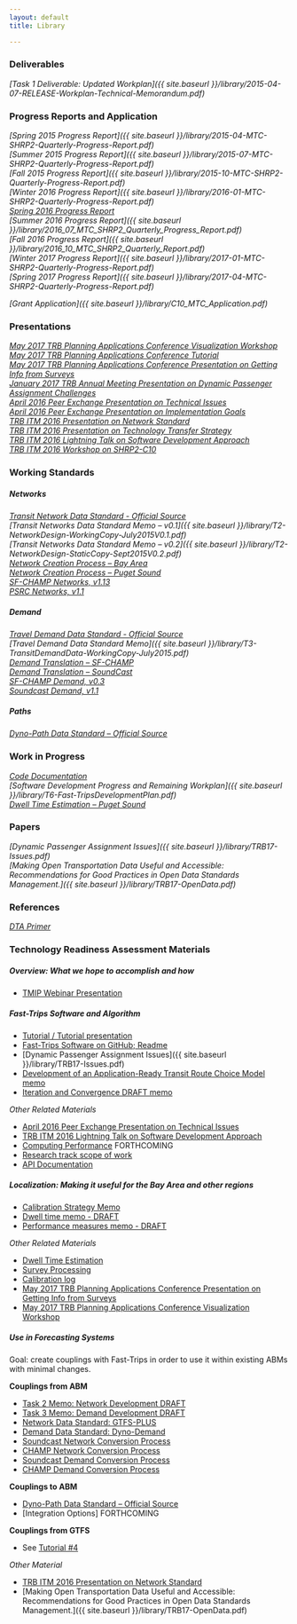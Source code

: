 ```yaml
---
layout: default
title: Library

---
```

### Deliverables

*[Task 1 Deliverable: Updated Workplan]({{ site.baseurl }}/library/2015-04-07-RELEASE-Workplan-Technical-Memorandum.pdf)*

### Progress Reports and Application

*[Spring 2015 Progress Report]({{ site.baseurl }}/library/2015-04-MTC-SHRP2-Quarterly-Progress-Report.pdf)*  
*[Summer 2015 Progress Report]({{ site.baseurl }}/library/2015-07-MTC-SHRP2-Quarterly-Progress-Report.pdf)*  
*[Fall 2015 Progress Report]({{ site.baseurl }}/library/2015-10-MTC-SHRP2-Quarterly-Progress-Report.pdf)*  
*[Winter 2016 Progress Report]({{ site.baseurl }}/library/2016-01-MTC-SHRP2-Quarterly-Progress-Report.pdf)*  
*[Spring 2016 Progress Report](https://mtcdrive.box.com/s/jrkvqwwl6huwzyot8bb5et2w71j9tf2z)*  
*[Summer 2016 Progress Report]({{ site.baseurl }}/library/2016_07_MTC_SHRP2_Quarterly_Progress_Report.pdf)*  
*[Fall 2016 Progress Report]({{ site.baseurl }}/library/2016_10_MTC_SHRP2_Quarterly_Report.pdf)*  
*[Winter 2017 Progress Report]({{ site.baseurl }}/library/2017-01-MTC-SHRP2-Quarterly-Progress-Report.pdf)*  
*[Spring 2017 Progress Report]({{ site.baseurl }}/library/2017-04-MTC-SHRP2-Quarterly-Progress-Report.pdf)*  



*[Grant Application]({{ site.baseurl }}/library/C10_MTC_Application.pdf)*

### Presentations

*[May 2017 TRB Planning Applications Conference Visualization Workshop](https://mtcdrive.box.com/s/qj2lec4r1elhe5m5gwa9jfs6yirhsqk9)*  
*[May 2017 TRB Planning Applications Conference Tutorial](http://github.com/fast-trips)*  
*[May 2017 TRB Planning Applications Conference Presentation on Getting Info from Surveys](https://mtcdrive.box.com/s/7svx3n464bhpfa74wxhbtix9nm1f3q8x)*  
*[January 2017 TRB Annual Meeting Presentation on Dynamic Passenger Assignment Challenges](https://mtcdrive.box.com/s/gb0ev3ylkxwiacwwy4xyh1c6ca1hmsat)*  
*[April 2016 Peer Exchange Presentation on Technical Issues](https://mtcdrive.box.com/s/lejnqa2wzfq5yxr6z8n7w5ktk7zkfr90)*  
*[April 2016 Peer Exchange Presentation on Implementation Goals](https://mtcdrive.box.com/s/kskesxi43suys28fi9e7q455t8vw1gpi)*  
*[TRB ITM 2016 Presentation on Network Standard](https://mtcdrive.box.com/s/4a828z229gb48r7vveb8v0s24rid38gx)*  
*[TRB ITM 2016 Presentation on Technology Transfer Strategy](https://mtcdrive.box.com/s/qkjgms88bq5qw49m2xlcr27ow0plxdhg)*  
*[TRB ITM 2016 Lightning Talk on Software Development Approach](https://mtcdrive.box.com/s/3cbtq2ua5jg288keddvfr6w4jxnb8qyj)*  
*[TRB ITM 2016 Workshop on SHRP2-C10](https://mtcdrive.box.com/s/dzh7u7aln38hl4fq21cn23skaeh0o5g7)*  

### Working Standards

##### Networks

*[Transit Network Data Standard - Official Source](http://github.com/osplanning-data-standards/GTFS-PLUS)*  
*[Transit Networks Data Standard Memo – v0.1]({{ site.baseurl }}/library/T2-NetworkDesign-WorkingCopy-July2015V0.1.pdf)*  
*[Transit Networks Data Standard Memo – v0.2]({{ site.baseurl }}/library/T2-NetworkDesign-StaticCopy-Sept2015V0.2.pdf)*  
*[Network Creation Process – Bay Area](http://github.com/sdrewc/NetworkWrangler/tree/fasttrips)*  
*[Network Creation Process – Puget Sound](http://github.com/psrc/fast-trips_network_builder)*  
*[SF-CHAMP Networks, v1.13](https://mtcdrive.box.com/s/3i3sjbzpsrbhxlwpl4v4vx9b0movferz)*  
*[PSRC Networks, v1.1](https://mtcdrive.box.com/s/eig2bwudzfa2m7awch0mb9tu71ifp0pp)*

##### Demand

*[Travel Demand Data Standard - Official Source](https://github.com/osplanning-data-standards/dyno-demand)*  
*[Travel Demand Data Standard Memo]({{ site.baseurl }}/library/T3-TransitDemandData-WorkingCopy-July2015.pdf)*  
*[Demand Translation – SF-CHAMP](http://github.com/sfcta/fast-trips_demand_converter)*  
*[Demand Translation – SoundCast](http://github.com/psrc/fast-trips_demand_converter)*  
*[SF-CHAMP Demand, v0.3](https://mtcdrive.box.com/s/2eg460coqwq4jlczsbaxt0yh4crzkixl)*  
*[Soundcast Demand, v1.1](https://mtcdrive.box.com/s/urb1hipzqs4s75g8mnzov665mmrlc7pv)*

##### Paths

*[Dyno-Path Data Standard – Official Source ](https://github.com/osplanning-data-standards/dyno-path)*   

### Work in Progress

*[Code Documentation](http://metropolitantransportationcommission.github.io/fast-trips/)*  
*[Software Development Progress and Remaining Workplan]({{ site.baseurl }}/library/T6-Fast-TripsDevelopmentPlan.pdf)*  
*[Dwell Time Estimation – Puget Sound](https://github.com/psrc/fast-trips_dwell_time_model)*  

### Papers
*[Dynamic Passenger Assignment Issues]({{ site.baseurl }}/library/TRB17-Issues.pdf)*  
*[Making Open Transportation Data Useful and Accessible: Recommendations for Good Practices in Open Data Standards Management.]({{ site.baseurl }}/library/TRB17-OpenData.pdf)*  


### References

*[DTA Primer](http://onlinepubs.trb.org/onlinepubs/circulars/ec153.pdf)*


### Technology Readiness Assessment Materials
 
##### Overview: What we hope to accomplish and how
 
  * [TMIP Webinar Presentation](https://mtcdrive.box.com/s/3bg4bt7sp2s7kuyckm9wa1xskv9akl6k)
 
##### Fast-Trips Software and Algorithm
 
  * [Tutorial / Tutorial presentation](https://github.com/Fast-Trips/fast-trips-tutorial)
  * [Fast-Trips Software on GitHub; Readme](https://github.com/metropolitantransportationcommission/fast-trips/tree/develop)  
  * [Dynamic Passenger Assignment Issues]({{ site.baseurl }}/library/TRB17-Issues.pdf)   
  * [Development of an Application-Ready Transit Route Choice Model memo](http://fast-trips.mtc.ca.gov/library/DevelopinganApplication-ReadyRouteChoiceModel.pdf)  
  * [Iteration and Convergence DRAFT memo](https://mtcdrive.box.com/s/basmtsyavafn8iibg3sxjnms83g7dj42)  
 
*Other Related Materials*  
  * [April 2016 Peer Exchange Presentation on Technical Issues](https://mtcdrive.box.com/s/lejnqa2wzfq5yxr6z8n7w5ktk7zkfr90) 
  * [TRB ITM 2016 Lightning Talk on Software Development Approach](https://mtcdrive.box.com/s/3cbtq2ua5jg288keddvfr6w4jxnb8qyj)  
  * [Computing Performance]() FORTHCOMING  
  * [Research track scope of work](http://fast-trips.mtc.ca.gov/library/ResearchTrack-PublicWorkplan.pdf) 
  * [API Documentation](http://data.mtc.ca.gov/fast-trips/)  
  
##### Localization: Making it useful for the Bay Area and other regions
 
  * [Calibration Strategy Memo](https://app.box.com/files/0/f/8288153065/1/f_95315576529)
  * [Dwell time memo - DRAFT](https://mtcdrive.box.com/s/tq8uwzm6061olucz0xhj08vh1zt21bo9) 
  * [Performance measures memo - DRAFT](https://mtcdrive.box.com/s/qwytmoiqahyl8j5zwrzhokmjziovp3yo)
 
*Other Related Materials*    
 * [Dwell Time Estimation](https://github.com/psrc/fast-trips_dwell_time_model)  
 * [Survey Processing](https://github.com/psrc/fast-trips-validation)  
 * [Calibration log](http://fast-trips.mtc.ca.gov/technical/calibration-log/)  
 * [May 2017 TRB Planning Applications Conference Presentation on Getting Info from Surveys](https://mtcdrive.box.com/s/7svx3n464bhpfa74wxhbtix9nm1f3q8x)  
 * [May 2017 TRB Planning Applications Conference Visualization Workshop](https://mtcdrive.box.com/s/qj2lec4r1elhe5m5gwa9jfs6yirhsqk9)  
 
##### Use in Forecasting Systems
Goal: create couplings with Fast-Trips in order to use it within existing ABMs with minimal changes.
 
**Couplings from ABM**

 * [Task 2 Memo: Network Development DRAFT](https://mtcdrive.box.com/s/9q6kn4ba3f5euc9cgkgonwmnyfigy54y)    
 * [Task 3 Memo: Demand Development DRAFT](https://mtcdrive.box.com/s/7ybjk1a0d4q96o1j9kc5kgqgv3hkrlmx)  
 * [Network Data Standard: GTFS-PLUS](http://github.com/osplanning-data-standards/GTFS-PLUS)
 * [Demand Data Standard:  Dyno-Demand](https://github.com/osplanning-data-standards/dyno-demand)
 * [Soundcast Network Conversion Process](http://github.com/psrc/fast-trips_network_builder)
 * [CHAMP Network Conversion Process](http://github.com/sdrewc/NetworkWrangler/tree/fasttrips)
 * [Soundcast Demand Conversion Process](http://github.com/psrc/fast-trips_demand_converter)
 * [CHAMP Demand Conversion Process](http://github.com/sfcta/fast-trips_demand_converter)
 
**Couplings to ABM**    

 * [Dyno-Path Data Standard – Official Source ](https://github.com/osplanning-data-standards/dyno-path)   
 * [Integration Options]  FORTHCOMING  
 
 
**Couplings from GTFS**  
  * See [Tutorial #4](https://github.com/Fast-Trips/fast-trips-tutorial/blob/master/Tutorial%20%234%20-%20Create%20Your%20Own.ipynb)
  
*Other Material*  
 
  * [TRB ITM 2016 Presentation on Network Standard](https://mtcdrive.box.com/s/4a828z229gb48r7vveb8v0s24rid38gx)  
  * [Making Open Transportation Data Useful and Accessible: Recommendations for Good Practices in Open Data Standards Management.]({{ site.baseurl }}/library/TRB17-OpenData.pdf)
  

